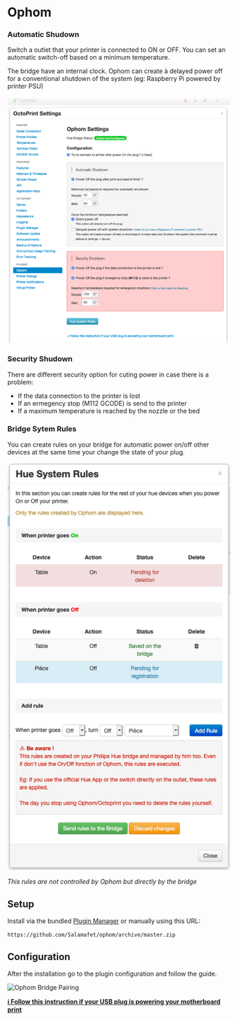 # Ophom

### Automatic Shudown

Switch a outlet that your printer is connected to ON or OFF. You can set an automatic switch-off based on a minimum temperature.

The bridge have an internal clock. Ophom can create à delayed power off for a conventional shutdown of the system (eg: Raspberry Pi powered by printer PSU)

![Ophom Configuration](docs/images_readme/paired.png)

### Security Shudown

There are different security option for cuting power in case there is a problem:
- If the data connection to the printer is lost
- If an ermegency stop (M112 GCODE) is send to the printer
- If a maximum temperature is reached by the nozzle or the bed

### Bridge Sytem Rules

You can create rules on your bridge for automatic power on/off other devices at the same time your change the state of your plug.

![Ophom Hue Rules](docs/images_readme/hue_rules.png)

*This rules are not controlled by Ophom but directly by the bridge*

## Setup

Install via the bundled [Plugin Manager](https://docs.octoprint.org/en/master/bundledplugins/pluginmanager.html)
or manually using this URL:

    https://github.com/Salamafet/ophom/archive/master.zip


## Configuration

After the installation go to the plugin configuration and follow the guide.

![Ophom Bridge Pairing](docs/images_readme/pairing.png)

[**ℹ️ Follow this instruction if your USB plug is powering your motherboard print**](https://github.com/Salamafet/ophom/blob/master/docs/usb_avoid_power.md)
